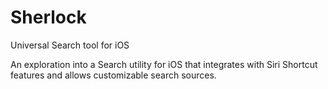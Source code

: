 # Sherlock
Universal Search tool for iOS

An exploration into a Search utility for iOS that integrates with Siri Shortcut features and allows customizable search sources.
